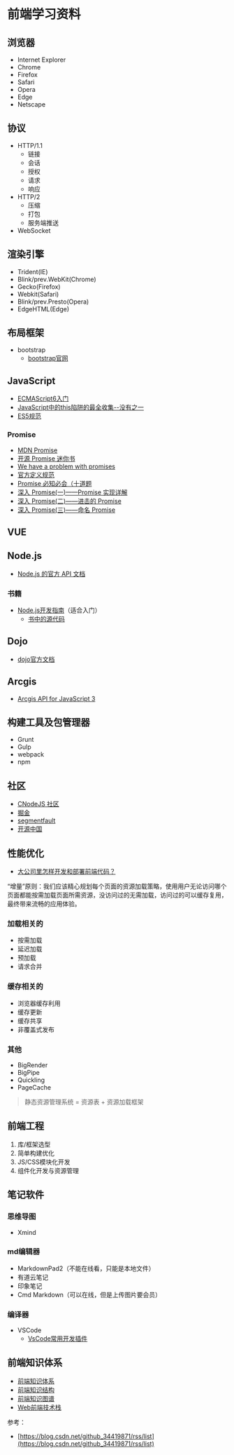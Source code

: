 # 前端学习资料 #
## 浏览器 ##
- Internet Explorer
- Chrome
- Firefox
- Safari
- Opera
- Edge
- Netscape

## 协议 ##
- HTTP/1.1
	- 链接
	- 会话
	- 授权
	- 请求
	- 响应
- HTTP/2
	- 压缩
	- 打包
	- 服务端推送
- WebSocket

## 渲染引擎 ##
- Trident(IE)
- Blink/prev.WebKit(Chrome)
- Gecko(Firefox)
- Webkit(Safari)
- Blink/prev.Presto(Opera)
- EdgeHTML(Edge)

## 布局框架 ##
- bootstrap
	- [bootstrap官网](http://getbootstrap.com/)

## JavaScript ##
- [ECMAScript6入门](http://es6.ruanyifeng.com/ "ECMAScript6入门")
- [JavaScript中的this陷阱的最全收集--没有之一](https://segmentfault.com/a/1190000002640298)
- [ES5规范](http://lzw.me/pages/ecmascript/#0)

### Promise ###
- [MDN Promise](https://developer.mozilla.org/en-US/docs/Web/JavaScript/Reference/Global_Objects/Promise)
- [开源 Promise 迷你书](http://liubin.org/promises-book/)
- [We have a problem with promises](http://fex.baidu.com/blog/2015/07/we-have-a-problem-with-promises/)
- [官方定义规范](https://promisesaplus.com/)
- [Promise 必知必会（十道题](https://zhuanlan.zhihu.com/p/30797777)
- [深入 Promise(一)——Promise 实现详解](https://zhuanlan.zhihu.com/p/25178630)
- [深入 Promise(二)——进击的 Promise](https://zhuanlan.zhihu.com/p/251981784)
- [深入 Promise(三)——命名 Promise](https://zhuanlan.zhihu.com/p/25199781)

## VUE ##


## Node.js ##
- [Node.js 的官方 API 文档](https://nodejs.org/api/)
### 书籍 ###
- [Node.js开发指南](https://download.csdn.net/download/hualala_32/10699512)（适合入门）
	- [书中的源代码](https://www.byvoid.com/zhs/project/node)

## Dojo ##
- [dojo官方文档](https://dojotoolkit.org/documentation/)

## Arcgis ##
- [Arcgis API for JavaScript 3](https://developers.arcgis.com/javascript/3/)


## 构建工具及包管理器 ##
- Grunt
- Gulp
- webpack
- npm


## 社区 ##
- [CNodeJS 社区](https://cnodejs.org/)
- [掘金](https://juejin.im/timeline)
- [segmentfault](https://segmentfault.com/)
- [开源中国](https://www.oschina.net/)

## 性能优化 ##
- [大公司里怎样开发和部署前端代码？](https://github.com/fouber/blog/issues/6)

“增量”原则：我们应该精心规划每个页面的资源加载策略，使用用户无论访问哪个页面都能按需加载页面所需资源，没访问过的无需加载，访问过的可以缓存复用，最终带来流畅的应用体验。

### 加载相关的 ###
- 按需加载
- 延迟加载
- 预加载
- 请求合并

### 缓存相关的 ###
- 浏览器缓存利用
- 缓存更新
- 缓存共享
- 非覆盖式发布

### 其他 ###
- BigRender
- BigPipe
- Quickling
- PageCache

> 静态资源管理系统 = 资源表 + 资源加载框架

## 前端工程 ##
1. 库/框架选型
2. 简单构建优化
3. JS/CSS模块化开发
4. 组件化开发与资源管理

## 笔记软件 ##
### 思维导图 ###
- Xmind

### md编辑器 ###
- MarkdownPad2（不能在线看，只能是本地文件）
- 有道云笔记
- 印象笔记
- Cmd Markdown（可以在线，但是上传图片要会员）

### 编译器 ###
- VSCode
	- [VsCode常用开发插件](http://shooterblog.site/2017/11/09/VsCode%E5%B8%B8%E7%94%A8%E5%BC%80%E5%8F%91%E6%8F%92%E4%BB%B6/)

## 前端知识体系 ##
- [前端知识体系](http://www.cnblogs.com/sb19871023/p/3894452.html)
- [前端知识结构](https://github.com/JacksonTian/fks)
- [前端知识图谱](http://shooterblog.site/Learn-JS-Demo/%E5%89%8D%E7%AB%AF%E7%9F%A5%E8%AF%86%E5%9B%BE%E8%B0%B1/Front-End.svg)
- [Web前端技术栈](https://github.com/unruledboy/WebFrontEndStack/blob/master/README.zh-cn.md)

参考：

- [https://blog.csdn.net/github_34419871/rss/list](https://blog.csdn.net/github_34419871/rss/list)
